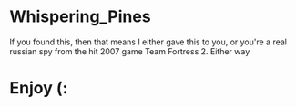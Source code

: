 # Whispering_Pines
If you found this, then that means I either gave this to you, or you're a real russian spy from the hit 2007 game Team Fortress 2.
Either way 
# Enjoy (:
